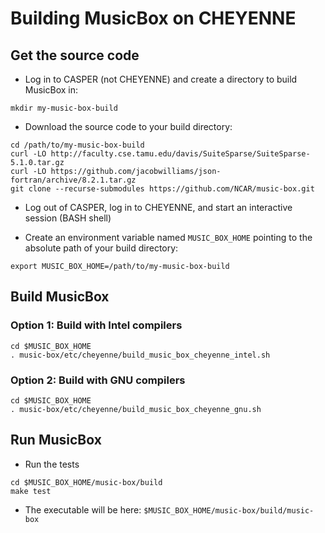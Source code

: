 # Building MusicBox on CHEYENNE

## Get the source code

- Log in to CASPER (not CHEYENNE) and create a directory to build MusicBox in:

```
mkdir my-music-box-build
```

- Download the source code to your build directory:

```
cd /path/to/my-music-box-build
curl -LO http://faculty.cse.tamu.edu/davis/SuiteSparse/SuiteSparse-5.1.0.tar.gz
curl -LO https://github.com/jacobwilliams/json-fortran/archive/8.2.1.tar.gz
git clone --recurse-submodules https://github.com/NCAR/music-box.git
```

- Log out of CASPER, log in to CHEYENNE, and start an interactive session (BASH shell)

- Create an environment variable named `MUSIC_BOX_HOME` pointing to the absolute path of your build directory:

```
export MUSIC_BOX_HOME=/path/to/my-music-box-build
```

## Build MusicBox

### Option 1: Build with Intel compilers

```
cd $MUSIC_BOX_HOME
. music-box/etc/cheyenne/build_music_box_cheyenne_intel.sh
```

### Option 2: Build with GNU compilers
```
cd $MUSIC_BOX_HOME
. music-box/etc/cheyenne/build_music_box_cheyenne_gnu.sh
```

## Run MusicBox

- Run the tests

```
cd $MUSIC_BOX_HOME/music-box/build
make test
```

- The executable will be here: `$MUSIC_BOX_HOME/music-box/build/music-box`